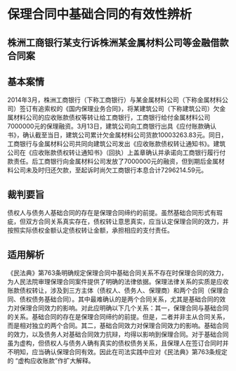 # 保理合同中基础合同的有效性辨析

<!-- INFO END -->

## 株洲工商银行某支行诉株洲某金属材料公司等金融借款合同案

## 基本案情

2014年3月，株洲工商银行（下称工商银行）与某金属材料公司（下称金属材料公司）签订有追索权的《国内保理业务合同》，将某建筑公司（下称建筑公司）欠金属材料公司的应收账款债权等转让给工商银行，工商银行给付金属材料公司7000000元的保理融资。3月13日，建筑公司向工商银行出具《应付账款确认书》，确认截至当日，建筑公司累计欠金属材料公司货款10003263.83元。同日，工商银行与金属材料公司共同向建筑公司发出《应收账款债权转让通知书》。建筑公司在《应收账款债权转让通知书》（回执）上盖章确认并承诺向工商银行履行付款责任。后工商银行向金属材料公司发放了7000000元的融资，但到期后金属材料公司未及时归还欠款，至起诉时尚欠工商银行本息合计7296214.59元。

## 裁判要旨

债权人与债务人基础合同的存在是保理合同缔约的前提。虽然基础合同形式有瑕疵，但双方合同关系真实存在，债权转让意思真实，应当认定保理合同的效力，并按照实际债权金额认定债权转让金额，承担相应的支付责任。

## 适用解析

《民法典》第763条明确规定保理合同中基础合同关系不存在时保理合同的效力，为人民法院审理保理合同案件提供了明确的法律依据。保理法律关系的实质是应收账款债权转让，涉及到三方主体（债权人、债务人、保理商）和两个合同（保理合同、债权债务基础合同）。其中最难确认的是两个合同关系，尤其是基础合同的效力对保理合同效力的影响。对此应明确以下几个关系：其一，保理合同与基础合同的关系。基础合同的存在是保理合同缔约的前提。但是，二者并非主从合同关系，而是相对独立的两个合同。其二，基础合同效力对保理合同效力的影响。基础合同的效力，以及债务人对基础合同效力抗辩，均得以影响到保理合同。对于基础合同虽为虚构，但债权人与债务人确有真实的债权债务关系，且保理人在签订合同时并不明知，应当确认保理合同有效。因此在司法实践中应对《民法典》第763条规定的 “虚构应收账款”作扩大解释。